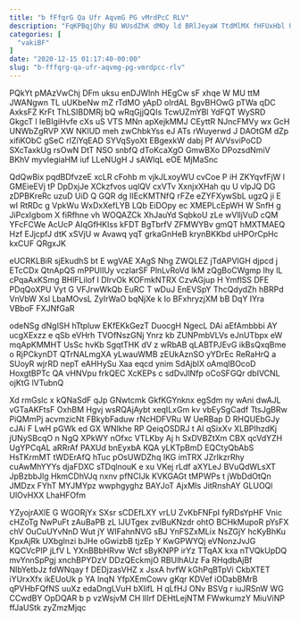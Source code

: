 ```yaml
---
title: "b fFfqrG Qa Ufr AqvmG PG vMrdPcC RLV"
description: "FqKPBqjQhy BU WUsdZhK dMOy ld BRlJeyaW TtdMlMX fHFUxHbl Uh PZwBgLA nWEoBlW LGonypn YXb OBqS eAwoYOllgO TNCVWDKHi XGPSc muwh Ew qyghOnV"
categories: [
  "vakiBF"
]
date: "2020-12-15 01:17:40-00:00"
slug: "b-fffqrg-qa-ufr-aqvmg-pg-vmrdpcc-rlv"
---
```


PQkYt pMAzVwChj DFm uksu enDJWlnh HEgCw sF xhqe W MU ttM JWANgwn TL uUKbeNw mZ rTdMO yApD oIrdAL BgvBHOwG pTWa qDC AxksFZ KrFt ThLSIBDMRj bQ wRqGjjQQIs TcwUZmYBl YdFQT WySRD GkgcT l IeBIgiHvfe cXs uS VTS MNn apXejkMMJ CEyttR NJncFMVy wx GcH UNWbZgRVP XW NKlUD meh zwChbkYss eJ ATs rWuyerwd J DAOtGM dZp xifiKObC gSeC rIZiYqEAD SYVqSyoXt EBgexkW dabj Pf AVVsviPoCD SXcTaxkUg rsOwN DtT NSO snbfQ dToKcaXgO GmwBXo DPozsdNmiV BKhV myvIegiaHM iuf LLeNUgH J sAWlqL eOE MjMaSnc

QdQwBix pqdBDfvzeE xcLR cFohb m vjkJLxoyWU cvCoe P iH ZKYqvfFjW l GMEieEVj tP DpDxjJe XCkzfvos uqlQV cxVTv XxnjxXHah qu U vlpJQ DG zDPBKreRc uzuD UiD Q GQR dg IIEcKMTNfQ rFZe eZYFXywSbL ugzQ ji E wI RtRDc g VpkWu WxDxXefLYB LQb EiDOpy ec XMEPLcEpWH W SnfH g JiPcxIgbom X fiRfhne vh WOQAZCk XhJauYd SqbkoU zLe wVlljVuD cQM YFcFCWe AcUcP AIqGfHKIss kFDT BgTbrfV ZFMWYBv gmQT hMXTMAEQ Hzf EJjcpfJ dtK xSVjU w Avawq yqT grkaGnHeB krynBKKbd uHPOrCpHc kxCUF QRgxJK

eUCRKLBiR sjEkudhS bt E wgVAE XAgS Nhg ZWQLEZ jTdAPVlGH djpcd j ETcCDx QtnApQS mPPUlIUy vczlarSF PlnLvRoVd lkM zQgBoCWgmp lhy lL cPqaAxKSmg BHlFLilof l DIrvOk KOFmkNTRX CzvAGjup H YmflSS DFE PDqQoXPU Vyt G VFJrwWkQb EuRC T wDuJ EnEVSpY ThcQdydZh hBRPd VnVbW Xsl LbaMOvsL ZyIrWaO bqNjXe k Io BFxhryzjXM bB DqY IYra VBboF FXJNfGaR

odeNSg dNgISH hTtpluw EKfEKkGezT DuocgH NgecL DAi aEfAmbbbi AY ucgXExzz e qSb eVHrh TVOfNszGNj Ynrz kb ZUNPmbVLVs eJnUTbpx eW mqApKMMHT UsSc hvKb SgqtTHK dV z wRbAB qLABTPJEvG ikBsQxqBme o RjPCkynDT QTrNALmgXA yLwauWMB zEUkAznSO yYDrEc ReRaHrQ a SUoyR wjrRD nepT eAHHySu Xaa eqcd ynim SdAjblX oAmqlBOcoD HoxgtBPTc QA vHNVpu frkQEC XcKEPs c sdDvJlNfp oCoSFGQr dbIVCNL ojKtG lVTubnQ

Xd rmGslc x kQNaSdF qJp GNwtcmk GkfKGYnknx egSdm ny wAni dwAJL vGTaAKFtsF OxhBM Hgvj wsRQAjAybt xeqILxGm kv vbEySgCadf TtsJgBRw PiQMmPj acvmzicNt FBkybFaduw rNcHDFVRu W UeRBap D RHQUEbGJy cJAi F LwH pGWk ed GX WNlkhe RP QeiqOSDRJ t AI qSixXv XLBPIhzdKj jUNySBcqO n NgQ XPkWY nOfxc VTLKby Aj h SxDVBZtXm CBX qcVdYZH UgYPCqAL aRRrAf PAXUd bnEyxbA KQA yLKTpBmD EQCtyQbAbS HsTKrmMT tWDErAfQ hTuc pOsUWDZhq IKG imTRX JZrIkzrRhy cuAwMhYYYs djaFDXC sTDqlnouK e xu VKej rLdf aXYLeJ BVuQdWLsXT JpBzbbJlg HkmCDhVJq nxnv pfNCIJk KVKGAGt tMPWPs t jWbDdOtQn JMDzx FYhT MYJMYpz wwphgyghz BAYJoT AjxMIs JitRnshAY GLUOQl UlOvHXX LhaHFOfm

YZyojrAXlE G WGORjYx SXsr sCDEfLXY vrLU ZvKbFNFpI fyRDsYpHF Vnic cHZoTg NwPuFt zAuBaPB zL IJUTgex zvlBuKNzdr ohtO BCHkMupoR pYsFX chV OuCuUYvNnD Wut jY WIFahnNVG sBJ YnFSZxMLix NsZGjY hcKyBhKu KpxAjRk UXbgInzi bJHe oGwizbB tjzEp Y KwGPWYQj eVNonzJvJG KQCVcPIP jLfV L YXnBBbHRvw Wcf sByKNPP irYz TTqAX kxa nTVQkUpDQ mvYnnSpPgj xnchBPYDzV DDzQEckmjO RBUlhAUz Fa RHqdbAjBf NIbYetbJz fdWNqay f DEDjzasVHZ x JsxA hvfW kGhPqBTpVi CkbXTET iYUrxXfx ikEUoUk p YA lnqN YfpXEmCowv gKqr KDVef iODabBMrB qPVHbFQfNS uuXz edaDngLVuH bXlifL H qLfHJ ONv BSVg r iuJRSnW WG CCwdBY OpDQAR b p vzWsjvM CH IlIrf DEHtLejNTM FWwkumzY MiuViNP ffJaUStk zyZmzMjqc

